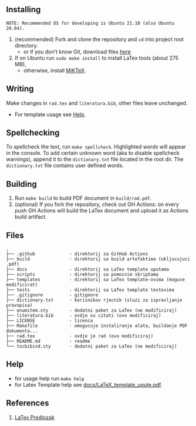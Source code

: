 ## Installing
```
NOTE: Recommended OS for developing is Ubuntu 21.10 (also Ubuntu 20.04).
```
1. (recommended) Fork and clone the repository and `cd` into project root directory.
    - or if you don't know Git, download files [here](https://github.com/IvanVnucec/predlozak-za-diplomski-zavrsni-ili-seminarski-rad/archive/refs/heads/master.zip)
2. If on Ubuntu run `sudo make install` to install LaTex tools (about 275 MB), 
    - otherwise, install [MiKTeX](https://miktex.org/).

## Writing
Make changes in `rad.tex` and `literatura.bib`, other files leave unchanged. 
- For template usage see [Help](#help).

## Spellchecking
To spellcheck the text, run `make spellcheck`. Highlighted words will appear in
the console. To add certain unknown word (aka to disable spellcheck warnings), 
append it to the `dictionary.txt` file located in the root dir. The `dictionary.txt`
file contains user defined words.

## Building
1. Run `make build` to build PDF document in `build/rad.pdf`.
2. (optional) If you fork the repository, check out GH Actions: on every push
GH Actions will build the LaTex document and upload it as Actions build artifact.

## Files
```
.
├── .github             - direktorij za GitHub Actions
├── build               - direktorij sa build artefaktima (ukljucujuci .pdf)
├── docs                - direktorij sa LaTex template uputama
├── scripts             - direktorij sa pomocnim skriptama
├── templates           - direktorij sa LaTex template-ovima (moguce modificirat) 
├── tests               - direktorij sa LaTex template testovima 
├── .gitignore          - gitignore 
├── dictionary.txt      - korisnikov rjecnik (sluzi za ispravljanje pravopisa) 
├── enumitem.sty        - dodatni paket za LaTex (ne modificiraj)
├── literatura.bib      - ovdje su citati (ovo modificiraj)
├── LICENSE             - licenca
├── Makefile            - omogucuje instaliranje alata, buildanje PDF dokumenta...
├── rad.tex             - ovdje je rad (ovo modificiraj)
├── README.md           - readme
└── tocbibind.sty       - dodatni paket za LaTex (ne modificiraj)
```

## Help
- for usage help run `make help`
- for Latex Template help see [docs/LaTeX_template_upute.pdf](docs/LaTeX_template_upute.pdf).

## References
1. [LaTex Predlozak](https://github.com/IvanVnucec/predlozak-za-diplomski-zavrsni-ili-seminarski-rad#spellchecking)